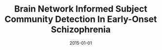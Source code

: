 ---
title: "Brain Network Informed Subject Community Detection In Early-Onset Schizophrenia"
date: 2015-01-01
authors_string: Zhi Yang, Yong Xu, Ting Xu, Colin Hoy, Daniel Handwerker, Gang Chen, Georg Northoff, Xi-Nian Zuo, Peter Bandettini
authors:
   - Zhi Yang
   - Yong Xu
   - Ting Xu
   - Colin Hoy
   - Daniel Handwerker
   - Gang Chen
   - Georg Northoff
   - Xi-Nian Zuo
   - Peter Bandettini
author_ids:
   - zhi_yang
   - colin_hoy
   - daniel_handwerker
   - peter_bandettini
journal: 'Scientific Reports'
volume: 4
issue: 
pages: 
book_title: ''
publisher: ''
abstract: ""
project_id: 
paper_url: http://www.nature.com/articles/srep05549http://www.nature.com/articles/srep05549.pdfhttp://www.nature.com/articles/srep05549http://www.nature.com/articles/srep05549.pdf
doi: 10.1038/srep05549
data_loc: ''
code_loc: ''
file: '/assets/publications//assets/publications/'
file_name: '/assets/publications/'
type: journal_article
pub_str: ' (2015) Scientific Reports 4'
layout: publication 
---